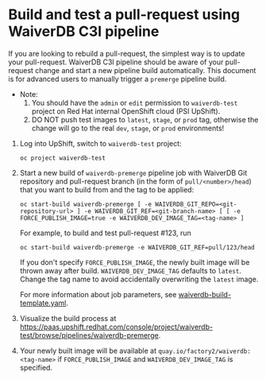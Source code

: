 # Build and test a pull-request using WaiverDB C3I pipeline

If you are looking to rebuild a pull-request, the simplest way is to update your pull-request. WaiverDB C3I pipeline should be aware of your pull-request change and start a new pipeline build automatically.
This document is for advanced users to manually trigger a `premerge` pipeline build.

- Note: 
    1. You should have the `admin` or `edit` permission to `waiverdb-test` project on Red Hat internal OpenShift cloud (PSI UpShift).
    2. DO NOT push test images to `latest`, `stage`, or `prod` tag, otherwise the change will go to the real `dev`, `stage`, or `prod` environments!

1. Log into UpShift, switch to `waiverdb-test` project:

    ```
    oc project waiverdb-test
    ```

2. Start a new build of `waiverdb-premerge` pipeline job with WaiverDB Git repository and pull-request branch (in the form of `pull/<number>/head`) that you want to build from and the tag to be applied:

    ```
    oc start-build waiverdb-premerge [ -e WAIVERDB_GIT_REPO=<git-repository-url> ] -e WAIVERDB_GIT_REF=<git-branch-name> [ [ -e FORCE_PUBLISH_IMAGE=true -e WAIVERDB_DEV_IMAGE_TAG=<tag-name> ]
    ```

    For example, to build and test pull-request #123, run

    ```
    oc start-build waiverdb-premerge -e WAIVERDB_GIT_REF=pull/123/head
    ```

    If you don't specify `FORCE_PUBLISH_IMAGE`, the newly built image will be thrown away after build.
    `WAIVERDB_DEV_IMAGE_TAG` defaults to `latest`. Change the tag name to avoid accidentally overwriting the `latest` image.

    For more information about job parameters, see  [waiverdb-build-template.yaml](../pipelines/templates/waiverdb-build-template.yaml).

3. Visualize the build process at https://paas.upshift.redhat.com/console/project/waiverdb-test/browse/pipelines/waiverdb-premerge.

4. Your newly built image will be available at `quay.io/factory2/waiverdb:<tag-name>` if `FORCE_PUBLISH_IMAGE` and `WAIVERDB_DEV_IMAGE_TAG` is specified.
